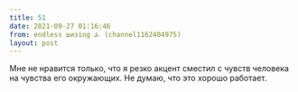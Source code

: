 ```yaml
---
title: 51
date: 2021-09-27 01:16:46
from: endless шизing ⍼ (channel1162404975)
layout: post
---
```


Мне не нравится только, что я резко акцент сместил с чувств человека на чувства его окружающих. Не думаю, что это хорошо работает.
